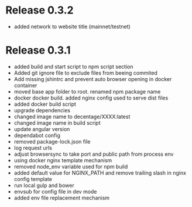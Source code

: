 # Release 0.3.2
- added network to website title (mainnet/testnet)

# Release 0.3.1
- added build and start script to npm script section
- Added git ignore file to exclude files from beeing commited
- Add missing jshintrc and prevent auto browser opening in docker container
- moved base app folder to root. renamed npm package name
- docker docker build. added nginx config used to serve dist files
- added docker build script
- upgrade dependencies
- changed image name to decentage/XXXX:latest
- changed image name in build script
- update angular version
- dependabot config
- removed package-lock.json file
- log request urls
- adjust browsersync to take port and public path from process env
- using docker nginx template mechanism
- removed node_env variable used for npm build
- added default value for NGINX_PATH and remove trailing slash in nginx config template
- run local gulp and bower
- envsub for config file in dev mode
- added env file replacement mechanism
